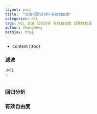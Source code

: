 ```yaml
---
layout: post
title:  "滤波+回归分析+有效自由度"
categories: NCL
tags: NCL 滤波 回归分析 有效自由度 显著性检验
author: ZhangHeng
mathjax: true
---
```


* content
{:toc}







### 滤波
```
;NCL
;


```
### 回归分析


### 有效自由度
